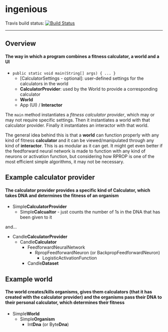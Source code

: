 # ingenious

Travis build status: [![Build Status](https://travis-ci.org/andypyrope/ingenious.svg?branch=master)](https://travis-ci.org/andypyrope/ingenious)

---

## Overview
#### The way in which a program combines a fitness calculator, a world and a UI
- `public static void main(String[] args) { ... }`
    - [CalculatorSettings - optional]: user-defined settings for the calculators in the world
    - **CalculatorProvider**: used by the World to provide a corresponding calculator
    - **World**
    - App (UI) / **Interactor**

The `main` method instantiates a *fitness calculator provider*, which may or may not require specific settings. Then it instantiates a world with that calculator provider. Finally it instantiates an interactor with that world.

The general idea behind this is that a **world** can function properly with any kind of fitness **calculator** and it can be viewed/manipulated through any kind of **interactor**. This is as modular as it can get. It might get even better if the feedforward neural network is made to function with any kind of neurons or activation function, but considering how RPROP is one of the most efficient simple algorithms, it may not be necessary.

## Example calculator provider
#### The calculator provider provides a specific kind of Calculator, which takes DNA and determines the fitness of an organism
- Simple**CalculatorProvider**
    - Simple**Calcualtor** - just counts the number of 1s in the DNA that has been given to it

and...
- Candle**CalculatorProvider**
    - Candle**Calculator**
        - FeedforwardNeuralNetwork
            - RpropFeedforwardNeuron (or BackpropFeedforwardNeuron)
                - LogisticActivationFunction
        - Candle**Dataset**


## Example world
#### The world creates/kills organisms, gives them calculators (that it has created with the calculator provider) and the organisms pass their DNA to their personal calculator, which determines their fitness
- Simple**World**
    - Simple**Organism**
        - Int**Dna** (or Byte**Dna**)
